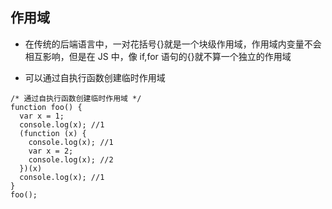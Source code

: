 ## 作用域

- 在传统的后端语言中，一对花括号{}就是一个块级作用域，作用域内变量不会相互影响，但是在 JS 中，像 if,for 语句的{}就不算一个独立的作用域

- 可以通过自执行函数创建临时作用域

```
/* 通过自执行函数创建临时作用域 */
function foo() {
  var x = 1;
  console.log(x); //1
  (function (x) {
    console.log(x); //1
    var x = 2;
    console.log(x); //2
  })(x)
  console.log(x); //1
}
foo();
```
